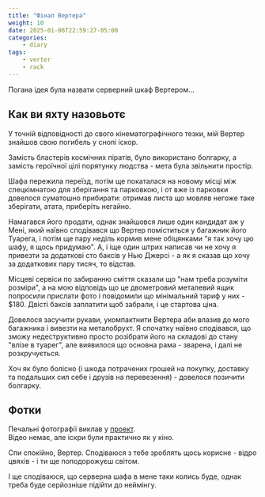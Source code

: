 ```yaml
---
title: "Фінал Вертера"
weight: 10
date: 2025-01-06T22:59:27-05:00
categories:
    - diary
tags:
    - verter
    - rack
---
```

Погана ідея була назвати серверний шкаф Вертером...
<!--more-->

## Как ви яхту назовьотє

У точній відповідності до свого кінематографічного тезки, мій Вертер знайшов свою погибель у снопі іскор.

Замість бластерів космічних піратів, було використано болгарку, а замість героїчної цілі порятунку людства - мета була звільнити простір.

Шафа пережила переїзд, потім ще покаталася на новому місці між спецкімнатою для зберігання та парковкою, і от вже із парковки довелося суматошно прибирати: отримав листа що мовляв негоже таке зберігати, атата, приберіть негайно.

Намагався його продати, однак знайшовся лише один кандидат аж у Мені, який наївно сподівався що Вертер поміститься у багажник його Туарега, і потім ще пару неділь кормив мене обіцянками "я так хочу цю шафу, я щось придумаю". А, і іще один штрих написав чи не хочу я привезти за додаткові сто баксів у Нью Джерсі - а як я сказав що хочу за додаткових пару тисяч, то відстав.

Місцеві сервіси по забиранню сміття сказали що "нам треба розуміти розміри", а на мою відповідь що це двометровий металевий ящик попросили прислати фото і повідомили що мінімальний тариф у них - $180. Двісті баксів заплатити щоб забрали, і це стартова ціна.

Довелося засучити рукави, укомпактнити Вертера аби влазив до мого багажника і вивезти на металобрухт. Я спочатку наївно сподівався, що зможу недеструктивно просто розібрати його на складові до стану "влізе в туарег", але виявилося що основна рама - зварена, і далі не розкручується.

Хоч як було болісно (і шкода потрачених грошей на покупку, доставку та подальших сил себе і друзів на перевезення) - довелося позичити болгарку.

## Фотки

Печальні фотографії виклав у [проект](/docs/projects/server-shelf/).  
Відео немає, але іскри були практично як у кіно.

Спи спокійно, Вертер. Сподіваюся з тебе зроблять щось корисне - відро цвяхів - і ти ще поподорожуєш світом.

І ще сподіваюся, що серверна шафа в мене таки колись буде, однак треба буде серйозніше підійти до неймінгу.